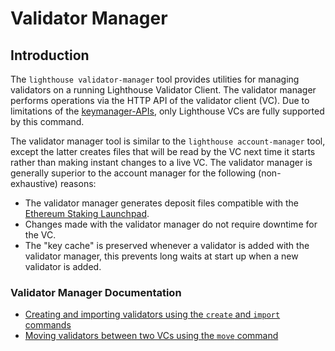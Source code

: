 # Validator Manager

[Ethereum Staking Launchpad]: https://launchpad.ethereum.org/en/
[Import Validators]: #import-validators

## Introduction

The `lighthouse validator-manager` tool provides utilities for managing validators on a running
Lighthouse Validator Client. The validator manager performs operations via the HTTP API of the
validator client (VC). Due to limitations of the
[keymanager-APIs](https://ethereum.github.io/keymanager-APIs/), only Lighthouse VCs are fully
supported by this command.

The validator manager tool is similar to the `lighthouse account-manager` tool, except the latter
creates files that will be read by the VC next time it starts rather than making instant changes to
a live VC. The validator manager is generally superior to the account manager for the following
(non-exhaustive) reasons:

- The validator manager generates deposit files compatible with the [Ethereum Staking Launchpad]().
- Changes made with the validator manager do not require downtime for the VC.
- The "key cache" is preserved whenever a validator is added with the validator manager, this
    prevents long waits at start up when a new validator is added.

### Validator Manager Documentation

- [Creating and importing validators using the `create` and `import` commands](./validator-manager-create.md)
- [Moving validators between two VCs using the `move` command](./validator-manager.md)